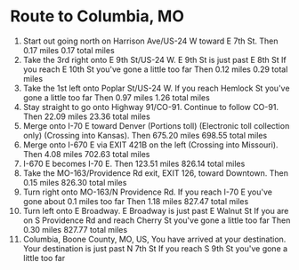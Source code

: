 # Route to Columbia, MO
1. Start out going north on Harrison Ave/US-24 W toward E 7th St.
Then 0.17 miles 0.17 total miles
2. Take the 3rd right onto E 9th St/US-24 W.
E 9th St is just past E 8th St
If you reach E 10th St you've gone a little too far
Then 0.12 miles 0.29 total miles
3. Take the 1st left onto Poplar St/US-24 W.
If you reach Hemlock St you've gone a little too far
Then 0.97 miles 1.26 total miles
4. Stay straight to go onto Highway 91/CO-91. Continue to follow CO-91.
Then 22.09 miles 23.36 total miles
5. Merge onto I-70 E toward Denver (Portions toll) (Electronic toll collection only) (Crossing into Kansas).
Then 675.20 miles 698.55 total miles
6. Merge onto I-670 E via EXIT 421B on the left (Crossing into Missouri).
Then 4.08 miles 702.63 total miles
7. I-670 E becomes I-70 E.
Then 123.51 miles 826.14 total miles
8. Take the MO-163/Providence Rd exit, EXIT 126, toward Downtown.
Then 0.15 miles 826.30 total miles
9. Turn right onto MO-163/N Providence Rd.
If you reach I-70 E you've gone about 0.1 miles too far
Then 1.18 miles 827.47 total miles
10. Turn left onto E Broadway.
E Broadway is just past E Walnut St
If you are on S Providence Rd and reach Cherry St you've gone a little too far
Then 0.30 miles 827.77 total miles
11. Columbia, Boone County, MO, US, You have arrived at your destination.
Your destination is just past N 7th St
If you reach S 9th St you've gone a little too far
